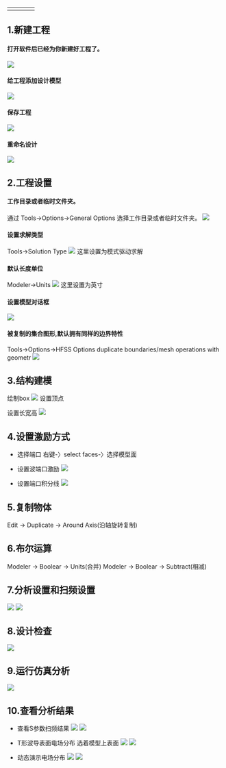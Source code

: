 | | | | |
|-- |-- |--| --|
|  | | | |

## 1.新建工程
#### 打开软件后已经为你新建好工程了。
![](/assets/HFSS-NewProject.jpg)

#### 给工程添加设计模型
![](/assets/HFSS-NewProject1.png)

#### 保存工程
![](/assets/HFSS-NewProject2.png)

#### 重命名设计
![](/assets/HFSS-NewProject3.png)

## 2.工程设置
#### 工作目录或者临时文件夹。
通过 Tools->Options->General Options 选择工作目录或者临时文件夹。
![](/assets/HFSS-ProjectSet.png)

#### 设置求解类型
Tools->Solution Type 
![](/assets/HFSS-ProjectSet1.png)
这里设置为模式驱动求解

#### 默认长度单位
Modeler->Units
![](/assets/HFSS-ProjectSet2.png)
这里设置为英寸

#### 设置模型对话框
![](/assets/HFSS-ProjectSet3.png)

#### 被复制的集合图形,默认拥有同样的边界特性
Tools->Options->HFSS Options duplicate boundaries/mesh operations with geometr
![](/assets/HFSS-ProjectSet4.png)

## 3.结构建模
绘制box
![](/assets/HFSS-ProjectModel.png)
设置顶点

设置长宽高
![](/assets/HFSS-ProjectModel2.png)


## 4.设置激励方式
* 选择端口
右键-〉select faces-〉选择模型面

* 设置波端口激励
![](/assets/HFSS-Excitation.png)

* 设置端口积分线
![](/assets/HFSS-Excitation1.png)

## 5.复制物体
Edit -> Duplicate -> Around Axis(沿轴旋转复制) 

## 6.布尔运算
Modeler -> Boolear -> Units(合并)
Modeler -> Boolear -> Subtract(相减)

## 7.分析设置和扫频设置
![](/assets/HFSS-SweepSet.png)
![](/assets/HFSS-SweepSet1.png)

## 8.设计检查
![](/assets/HFSS-DesignCheck.png)

## 9.运行仿真分析
![](/assets/HFSS-AnalyzeAll.png)

## 10.查看分析结果
* 查看S参数扫频结果
![](/assets/HFSS-AnalyzeResult.png)
![](/assets/HFSS-AnalyzeResult1.jpg)

* T形波导表面电场分布
选着模型上表面
![](/assets/HFSS-AnalyzeResult2.png)
![](/assets/HFSS-AnalyzeResult3.jpg)

* 动态演示电场分布
![](/assets/HFSS-AnalyzeResult4.png)
![](/assets/HFSS-AnalyzeResult5.png)


